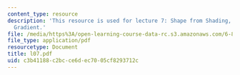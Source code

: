 ```yaml
---
content_type: resource
description: 'This resource is used for lecture 7: Shape from Shading, Shape from
  Gradient.'
file: /media/https%3A/open-learning-course-data-rc.s3.amazonaws.com/6-801-machine-vision-fall-2004/c3b41188c2bcce6dec7005cf8293712c_l07.pdf
file_type: application/pdf
resourcetype: Document
title: l07.pdf
uid: c3b41188-c2bc-ce6d-ec70-05cf8293712c
---
```

